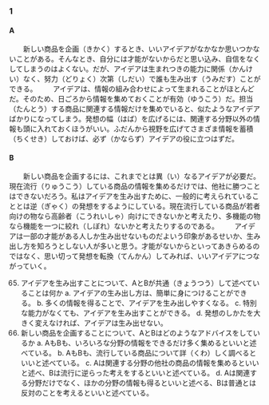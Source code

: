 ### 1
#### A
　　新しい商品を<span title="规划">企画（きかく）</span>するとき、いいアイデアがなかなか<span title="想不出">思いつかない</span>ことがある。そんなとき、自分には才能がない<span title="因为">から</span>だと<span title="深信">思い込み</span>、自信を<span title="把...弄丢">なくしてしまう</span>のはよくない。<span title="但是">だが</span>、アイデアは生まれつきの能力に<span title="与…无关">関係（かんけい）なく</span>、努力（どりょく）<span title="逐渐,只要">次第（しだい）</span>で誰も生み出す（うみだす）ことができる。
　　アイデアは、情報の組み合わせ<span title="通过">によって</span>生まれることが<span title="大部分">ほとんど</span>だ。そのため、<span title="日常">日ごろ</span>から情報を集めておくことが有効（ゆうこう）だ。<span title="负责">担当（たんとう）する</span>商品に関連する情報だけを集めでいると、似たようなアイデア<span title="只剩下">ばかりになってしまう</span>。発想の幅（はば）を広げる<span title="为了">には</span>、関連する分野以外の情報も頭に入れておく<span title="建议，最好做">ほうがいい</span>。ふだんから視野を広げてさまざま情報を<span title="积累">蓄積（ちくせき）</span>しておけ<span title="如果">ば</span>、必ず（かならず）アイデアの<span title="役に立つ">役に立つ</span>はずだ。
#### B
　　新しい商品を企画するには、<span title="到目前为止">これまで</span>とは<span title="不同的">異（い）なる</span>アイデアが必要だ。現在流行（りゅうこう）している商品の情報を集めるだけでは、他社に勝つことはできないだろう。私はアイデアを生み出すために、一般的に考えられていることとは<span title="相反的想法">逆（ぎゃく）の発想</span>をするようにしている。現在流行している商品が若者向けの物<span title="如果">なら</span>高齢者（こうれいしゃ）向けに<span title="不行吗">できないか</span>と考えたり、多機能の物なら機能を一つに<span title="缩小">絞れ（しぼれ）</span>ないかと考えたりするのである。
　　アイデアは一部の才能がある人しか生み出せないものだよいう印象がある<span title="不好的原因">せいか</span>、生み出し方を<span title="意向性+としない、表示不愿意">知ろうとしない</span>人が多いと思う。才能がない<span title="强调“仅因前项理由，不能推出后项结论”（否定因果关系）">からといって</span><span title="死心,放弃">あきらめる</span>のではなく、思い切って発想を転換（てんかん）してみれば、いいアイデアにつながっていく。

65. アイデアを生み出すことについて、AとBが共通（きょうつう）して述べていることは何か
a. アイデアの生み出し方は、簡単に<span title="掌握">身につける</span>ことができる。
b. 多くの情報を得ることで、アイデアを生み出しやすくなる。
c. 特別な能力がなくても、アイデアを生み出すことができる。
d. 発想のしかたを大きく変えなければ、アイデアは生み出せない。
66. 新しい商品を企画することについて、AとBはどのようなアドバイスをしているか
a. AもBも、いろいろな分野の情報をできるだけ多く集めるといいと述べている。
b. AもBも、流行している商品について詳（くわ）しく調べるといいと述べている。
c. Aは関連する分野の他社の商品の情報を集めるといいと述べ、Bは流行に逆らった考えをするといいと述べている。
d. Aは関連する分野だけでなく、ほかの分野の情報も得るといいと述べる、Bは普通とは反対のことを考えるといいと述べている。

